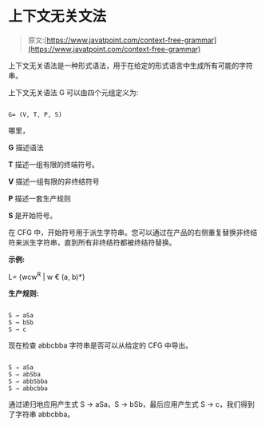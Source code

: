 # 上下文无关文法

> 原文:[https://www.javatpoint.com/context-free-grammar](https://www.javatpoint.com/context-free-grammar)

上下文无关语法是一种形式语法，用于在给定的形式语言中生成所有可能的字符串。

上下文无关语法 G 可以由四个元组定义为:

```

G= (V, T, P, S)

```

哪里，

**G** 描述语法

**T** 描述一组有限的终端符号。

**V** 描述一组有限的非终结符号

**P** 描述一套生产规则

**S** 是开始符号。

在 CFG 中，开始符号用于派生字符串。您可以通过在产品的右侧重复替换非终结符来派生字符串，直到所有非终结符都被终结符替换。

**示例:**

L= {wcw<sup>R</sup> | w € (a, b)*}

**生产规则:**

```

S → aSa
S → bSb
S → c

```

现在检查 abbcbba 字符串是否可以从给定的 CFG 中导出。

```

S ⇒ aSa
S ⇒ abSba
S ⇒ abbSbba
S ⇒ abbcbba

```

通过递归地应用产生式 S → aSa，S → bSb，最后应用产生式 S → c，我们得到了字符串 abbcbba。